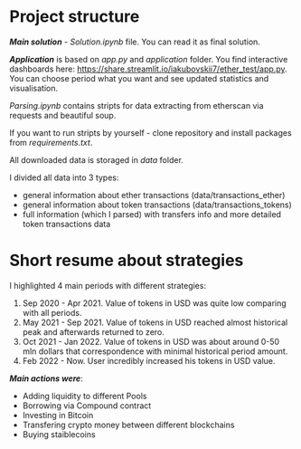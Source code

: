 # Project structure

***Main solution*** - *Solution.ipynb* file. You can read it as final solution.

***Application*** is based on *app.py* and *application* folder. 
You find interactive dashboards here: https://share.streamlit.io/iakubovskii7/ether_test/app.py.
You can choose period what you want and see updated statistics and visualisation.

*Parsing.ipynb* contains stripts for data extracting from etherscan via requests and beautiful soup. 

If you want to run stripts by yourself - clone repository and install packages from *requirements.txt*.

All downloaded data is storaged in *data* folder.

I divided all data into 3 types:

- general information about ether transactions (data/transactions_ether)
- general information about token transactions (data/transactions_tokens)
- full information (which I parsed) with transfers info and more detailed token transactions data

# Short resume about strategies

I highlighted 4 main periods with different strategies:

1. Sep 2020 - Apr 2021. Value of tokens in USD was quite low comparing with all periods.
2. May 2021 - Sep 2021. Value of tokens in USD reached almost historical peak and afterwards returned to zero.
3. Oct 2021 - Jan 2022. Value of tokens in USD was about around 0-50 mln dollars that correspondence with minimal historical period amount.
4. Feb 2022 - Now. User incredibly increased his tokens in USD value.

***Main actions were***:

- Adding liquidity to different Pools
- Borrowing via Compound contract
- Investing in Bitcoin
- Transfering crypto money between different blockchains
- Buying staiblecoins
